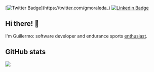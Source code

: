 [![Twitter Badge](https://img.shields.io/badge/-Twitter-1ca0f1?style=flat-square&labelColor=1ca0f1&logo=twitter&logoColor=white&link=https://twitter.com/gmoraleda_)](https://twitter.com/gmoraleda_) [![Linkedin Badge](https://img.shields.io/badge/-LinkedIn-blue?style=flat-square&logo=Linkedin&logoColor=white&link=https://www.linkedin.com/in/gmoraleda/)](https://www.linkedin.com/in/gmoraleda)

## Hi there! 👋
I'm Guillermo: software developer and endurance sports <a href="https://www.strava.com/athletes/1661949" target="_blank">enthusiast</a>.

## GitHub stats
<img src="https://github-readme-stats.vercel.app/api?username=gmoraleda&show_icons=true&hide=title">
